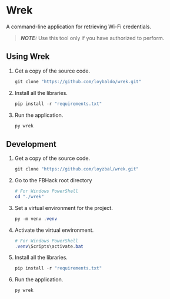 # Wrek

A command-line application for retrieving Wi-Fi credentials.

> **_NOTE:_**  Use this tool only if you have authorized to perform.

## Using Wrek

1. Get a copy of the source code.

    ```powershell
    git clone "https://github.com/loybaldo/wrek.git"
    ```

2. Install all the libraries.

    ```powershell
    pip install -r "requirements.txt"
    ```

3. Run the application.

    ```powershell
    py wrek
    ```

## Development

1. Get a copy of the source code.

    ```powershell
    git clone "https://github.com/loyzbal/wrek.git"
    ```

2. Go to the FBHack root directory

    ```powershell
    # For Windows PowerShell
    cd "./wrek"
    ```

3. Set a virtual environment for the project.

    ```powershell
    py -m venv .venv
    ```

4. Activate the virtual environment.

    ```powershell
    # For Windows PowerShell
    .venv\Scripts\activate.bat
    ```

5. Install all the libraries.

    ```powershell
    pip install -r "requirements.txt"
    ```

6. Run the application.

    ```powershell
    py wrek
    ```
